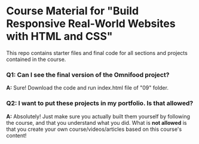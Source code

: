 # Course Material for "Build Responsive Real-World Websites with HTML and CSS"

This repo contains starter files and final code for all sections and projects contained in the course.

### Q1: Can I see the final version of the Omnifood project?

**A:** Sure! Download the code and run index.html file of "09" folder.

### Q2: I want to put these projects in my portfolio. Is that allowed?

**A:** Absolutely! Just make sure you actually built them yourself by following the course, and that you understand what you did. What is **not allowed** is that you create your own course/videos/articles based on this course's content!
